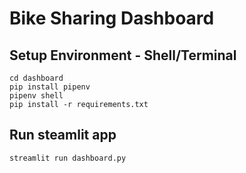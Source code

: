 # Bike Sharing Dashboard

## Setup Environment - Shell/Terminal
```
cd dashboard
pip install pipenv
pipenv shell
pip install -r requirements.txt
```

## Run steamlit app
```
streamlit run dashboard.py
```


  

